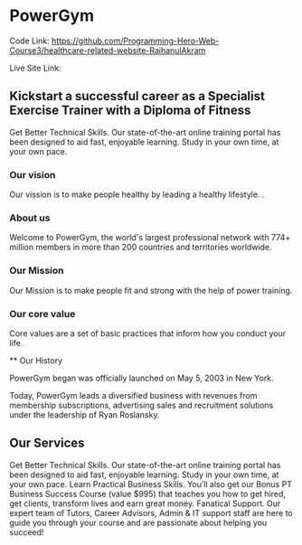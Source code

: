 # PowerGym

Code Link: https://github.com/Programming-Hero-Web-Course3/healthcare-related-website-RaihanulAkram

Live Site Link: 

## Kickstart a successful  career as a Specialist Exercise Trainer with a Diploma of Fitness

Get Better Technical Skills. Our state-of-the-art online training portal has been designed to aid fast, enjoyable learning. Study in your own time, at your own pace. 

### Our vision

Our vission is to make people healthy by leading a healthy lifestyle.
.

### About us

Welcome to PowerGym, the world's largest professional network with 774+ million members in more than 200 countries and territories worldwide.


### Our Mission

Our Mission is to make people fit and strong with the help of power training.


### Our core value

Core values are a set of basic practices that inform how you conduct your life.



** Our History

PowerGym began was officially launched on May 5, 2003 in New York.

Today, PowerGym leads a diversified business with revenues from membership subscriptions, advertising sales and recruitment solutions under the leadership of Ryan Roslansky.


## Our Services

Get Better Technical Skills. Our state-of-the-art online training portal has been designed to aid fast, enjoyable learning. Study in your own time, at your own pace.
Learn Practical Business Skills. You’ll also get our Bonus PT Business Success Course (value $995) that teaches you how to get hired, get clients, transform lives and earn great money.
Fanatical Support. Our expert team of Tutors, Career Advisors, Admin & IT support staff are here to guide you through your course and are passionate about helping you succeed!
